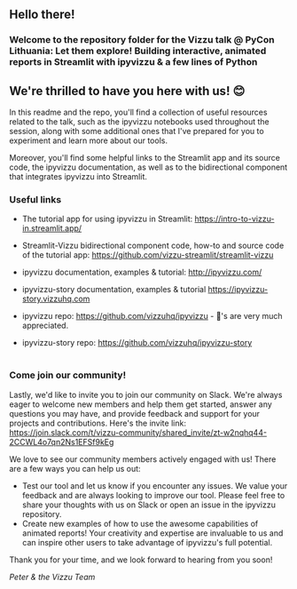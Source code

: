 ## Hello there!
### Welcome to the repository folder for the Vizzu talk @ PyCon Lithuania: Let them explore! Building interactive, animated reports in Streamlit with ipyvizzu & a few lines of Python
## We're thrilled to have you here with us! :blush:

In this readme and the repo, you'll find a collection of useful resources related to the talk, such as the ipyvizzu notebooks used throughout the session, along with some additional ones that I've prepared for you to experiment and learn more about our tools.

Moreover, you'll find some helpful links to the Streamlit app and its source code, the ipyvizzu documentation, as well as to the bidirectional component that integrates ipyvizzu into Streamlit.

### Useful links
- The tutorial app for using ipyvizzu in Streamlit: https://intro-to-vizzu-in.streamlit.app/
- Streamlit-Vizzu bidirectional component code, how-to and source code of the tutorial app: https://github.com/vizzu-streamlit/streamlit-vizzu
- ipyvizzu documentation, examples & tutorial: http://ipyvizzu.com/ 
- ipyvizzu-story documentation, examples & tutorial https://ipyvizzu-story.vizzuhq.com

- ipyvizzu repo: https://github.com/vizzuhq/ipyvizzu - :star2:'s are very much appreciated.
- ipyvizzu-story repo: https://github.com/vizzuhq/ipyvizzu-story
<br/><br/>

### Come join our community!
Lastly, we'd like to invite you to join our community on Slack. We're always eager to welcome new members and help them get started, answer any questions you may have, and provide feedback and support for your projects and contributions. Here's the invite link: https://join.slack.com/t/vizzu-community/shared_invite/zt-w2nqhq44-2CCWL4o7qn2Ns1EFSf9kEg

We love to see our community members actively engaged with us! There are a few ways you can help us out:

- Test our tool and let us know if you encounter any issues. We value your feedback and are always looking to improve our tool. Please feel free to share your thoughts with us on Slack or open an issue in the ipyvizzu repository.
- Create new examples of how to use the awesome capabilities of animated reports! Your creativity and expertise are invaluable to us and can inspire other users to take advantage of ipyvizzu's full potential.

Thank you for your time, and we look forward to hearing from you soon!

   *Peter & the Vizzu Team*
